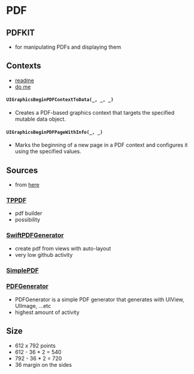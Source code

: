 # PDF

## PDFKIT
* for manipulating PDFs and displaying them

## Contexts
* [readme](https://developer.apple.com/documentation/uikit/images_and_pdf)
* [do me](https://stackoverflow.com/questions/16806739/how-to-generate-pdf-using-nsdata-or-using-data-bytes-objective-c)

#### `UIGraphicsBeginPDFContextToData(_, _, _)`
* Creates a PDF-based graphics context that targets the specified mutable data object.

#### `UIGraphicsBeginPDFPageWithInfo(_, _)`
* Marks the beginning of a new page in a PDF context and configures it using the specified values.


## Sources
* from [here](https://github.com/vsouza/awesome-ios)

### [TPPDF](https://github.com/Techprimate/TPPDF)
* pdf builder
* possibility

### [SwiftPDFGenerator](https://github.com/kayoslab/SwiftPDFGenerator)
* create pdf from views with auto-layout
* very low github activity

### [SimplePDF](https://github.com/nRewik/SimplePDF)

### [PDFGenerator](https://github.com/sgr-ksmt/PDFGenerator)
* PDFGenerator is a simple PDF generator that generates with UIView, UIImage,
...etc
* highest amount of activity

## Size

- 612 x 792 points
- 612 - 36 * 2 = 540
- 792 - 36 * 2 = 720
- 36 margin on the sides
